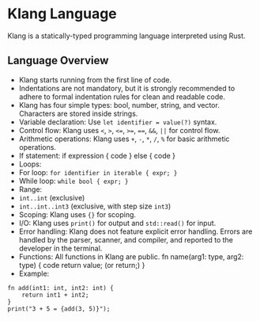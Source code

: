 # Klang Language

Klang is a statically-typed programming language interpreted using Rust.

## Language Overview

- Klang starts running from the first line of code.
- Indentations are not mandatory, but it is strongly recommended to adhere to formal indentation rules for clean and readable code.
- Klang has four simple types: bool, number, string, and vector. Characters are stored inside strings.
- Variable declaration: Use `let identifier = value(?)` syntax.
- Control flow: Klang uses `<`, `>`, `<=`, `>=`, `==`, `&&`, `||` for control flow.
- Arithmetic operations: Klang uses `+`, `-`, `*`, `/`, `%` for basic arithmetic operations.
- If statement:
if expression {
    code
} else {
    code
}
- Loops:
- For loop: `for identifier in iterable { expr; }`
- While loop: `while bool { expr; }`
- Range:
- `int..int` (exclusive)
- `int..int..int3` (exclusive, with step size `int3`)
- Scoping: Klang uses `{}` for scoping.
- I/O: Klang uses `print()` for output and `std::read()` for input.
- Error handling: Klang does not feature explicit error handling. Errors are handled by the parser, scanner, and compiler, and reported to the developer in the terminal.
- Functions: All functions in Klang are public.
fn name(arg1: type, arg2: type) {
    code
    return value; (or return;)
}
- Example:
```klang
fn add(int1: int, int2: int) {
    return int1 + int2;
}
print("3 + 5 = {add(3, 5)}");
